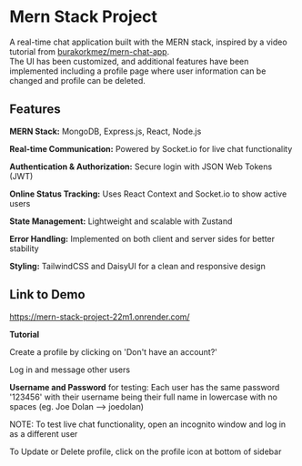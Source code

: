 # Mern Stack Project 
A real-time chat application built with the MERN stack, inspired by a video tutorial from [burakorkmez/mern-chat-app](https://github.com/burakorkmez/mern-chat-app).  
The UI has been customized, and additional features have been implemented including a profile page where user information can be changed and profile can be deleted. 
## Features 
**MERN Stack:** MongoDB, Express.js, React, Node.js

**Real-time Communication:** Powered by Socket.io for live chat functionality

**Authentication & Authorization:** Secure login with JSON Web Tokens (JWT)

**Online Status Tracking:** Uses React Context and Socket.io to show active users

**State Management:** Lightweight and scalable with Zustand

**Error Handling:** Implemented on both client and server sides for better stability

**Styling:** TailwindCSS and DaisyUI for a clean and responsive design

## Link to Demo 
https://mern-stack-project-22m1.onrender.com/ 

**Tutorial**

Create a profile by clicking on 'Don't have an account?'

Log in and message other users 

**Username and Password** for testing: Each user has the same password '123456' with their username being their full name in lowercase with no spaces (eg. Joe Dolan --> joedolan) 

NOTE: To test live chat functionality, open an incognito window and log in as a different user

To Update or Delete profile, click on the profile icon at bottom of sidebar




